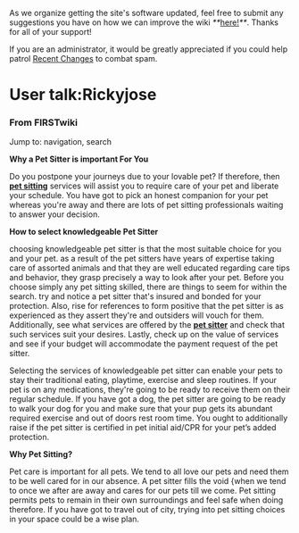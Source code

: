 As we organize getting the site's software updated, feel free to submit any
suggestions you have on how we can improve the wiki
_**_[here!](/index.php/User:Hallry/Suggestions "User:Hallry/Suggestions"
)_**_. Thanks for all of your support!

If you are an administrator, it would be greatly appreciated if you could help
patrol [Recent Changes](/index.php/Special:Recentchanges
"Special:Recentchanges" ) to combat spam.

# User talk:Rickyjose

### From FIRSTwiki

Jump to: navigation, search

**Why a Pet Sitter is important For You**

Do you postpone your journeys due to your lovable pet? If therefore, then
**[pet sitting](http://www.petsitting.com/ "http://www.petsitting.com/" )**
services will assist you to require care of your pet and liberate your
schedule. You have got to pick an honest companion for your pet whereas you're
away and there are lots of pet sitting professionals waiting to answer your
decision.

**How to select knowledgeable Pet Sitter**

choosing knowledgeable pet sitter is that the most suitable choice for you and
your pet. as a result of the pet sitters have years of expertise taking care
of assorted animals and that they are well educated regarding care tips and
behavior, they grasp precisely a way to look after your pet. Before you choose
simply any pet sitting skilled, there are things to seem for within the
search. try and notice a pet sitter that's insured and bonded for your
protection. Also, rise for references to form positive that the pet sitter is
as experienced as they assert they're and outsiders will vouch for them.
Additionally, see what services are offered by the **[pet
sitter](http://www.petsitting.com/ "http://www.petsitting.com/" )** and check
that such services suit your desires. Lastly, check up on the value of
services and see if your budget will accommodate the payment request of the
pet sitter.

Selecting the services of knowledgeable pet sitter can enable your pets to
stay their traditional eating, playtime, exercise and sleep routines. If your
pet is on any medications, they're going to be ready to receive them on their
regular schedule. If you have got a dog, the pet sitter are going to be ready
to walk your dog for you and make sure that your pup gets its abundant
required exercise and out of doors rest room time. You ought to additionally
raise if the pet sitter is certified in pet initial aid/CPR for your pet’s
added protection.

**Why Pet Sitting?**

Pet care is important for all pets. We tend to all love our pets and need them
to be well cared for in our absence. A pet sitter fills the void {when we tend
to once we after are away and cares for our pets till we come. Pet sitting
permits pets to remain in their own surroundings and feel safe when doing
therefore. If you have got to travel out of city, trying into pet sitting
choices in your space could be a wise plan.

